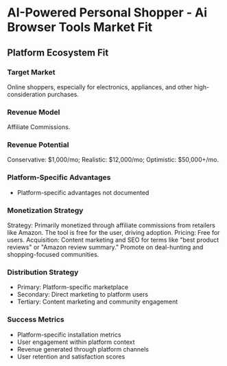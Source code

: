 # AI-Powered Personal Shopper - Ai Browser Tools Market Fit

## Platform Ecosystem Fit

### Target Market
Online shoppers, especially for electronics, appliances, and other high-consideration purchases.

### Revenue Model
Affiliate Commissions.

### Revenue Potential
Conservative: $1,000/mo; Realistic: $12,000/mo; Optimistic: $50,000+/mo.

### Platform-Specific Advantages
- Platform-specific advantages not documented

### Monetization Strategy
Strategy: Primarily monetized through affiliate commissions from retailers like Amazon. The tool is free for the user, driving adoption. Pricing: Free for users. Acquisition: Content marketing and SEO for terms like "best product reviews" or "Amazon review summary." Promote on deal-hunting and shopping-focused communities.

### Distribution Strategy
- Primary: Platform-specific marketplace
- Secondary: Direct marketing to platform users
- Tertiary: Content marketing and community engagement

### Success Metrics
- Platform-specific installation metrics
- User engagement within platform context
- Revenue generated through platform channels
- User retention and satisfaction scores
